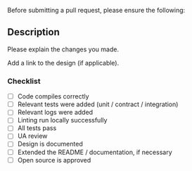 Before submitting a pull request, please ensure the following:

## Description

Please explain the changes you made.

Add a link to the design (if applicable).

### Checklist

- [ ] Code compiles correctly
- [ ] Relevant tests were added (unit / contract / integration)
- [ ] Relevant logs were added
- [ ] Linting run locally successfully
- [ ] All tests pass
- [ ] UA review
- [ ] Design is documented
- [ ] Extended the README / documentation, if necessary
- [ ] Open source is approved
